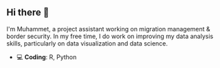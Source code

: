 Hi there 👋 
---

I'm Muhammet, a project assistant working on migration management & border security. In my free time, I do work on improving my data analysis skills, particularly on data visualization and data science. 

- :computer: **Coding**: R, Python

